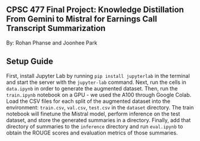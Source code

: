 ## CPSC 477 Final Project: Knowledge Distillation From Gemini to Mistral for Earnings Call Transcript Summarization
By: Rohan Phanse and Joonhee Park

## Setup Guide

First, install Jupyter Lab by running `pip install jupyterlab` in the terminal and start the server with the `jupyter-lab` command. Next, run the cells in `data.ipynb` in order to generate the augmented dataset. Then, run the `train.ipynb` notebook on a GPU - we used the A100 through Google Colab. Load the CSV files for each split of the augmented dataset into the environment: `train.csv`, `val.csv`, `test.csv` in the `dataset` directory. The train notebook will finetune the Mistral model, perform inference on the test dataset, and store the generated summaries in a directory. Finally, add that directory of summaries to the `inference` directory and run `eval.ipynb` to obtain the ROUGE scores and evaluation metrics of those summaries.

